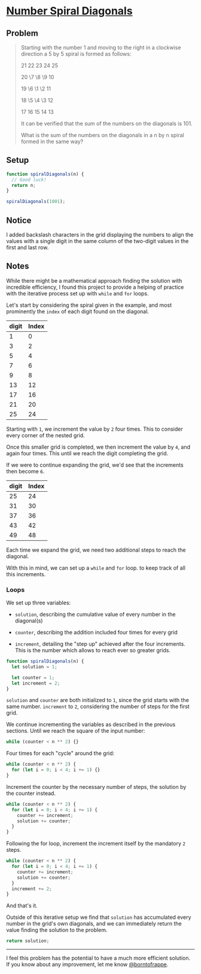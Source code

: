 # [Number Spiral Diagonals](https://www.freecodecamp.org/learn/coding-interview-prep/project-euler/problem-28-number-spiral-diagonals)

## Problem

> Starting with the number 1 and moving to the right in a clockwise direction a 5 by 5 spiral is formed as follows:
>
> 21 22 23 24 25
>
> 20 \7 \8 \9 10
>
> 19 \6 \1 \2 11
>
> 18 \5 \4 \3 12
>
> 17 16 15 14 13
>
> It can be verified that the sum of the numbers on the diagonals is 101.
>
> What is the sum of the numbers on the diagonals in a n by n spiral formed in the same way?

## Setup

```js
function spiralDiagonals(n) {
  // Good luck!
  return n;
}

spiralDiagonals(1001);
```

## Notice

I added backslash characters in the grid displaying the numbers to align the values with a single digit in the same column of the two-digit values in the first and last row.

## Notes

While there might be a mathematical approach finding the solution with incredible efficiency, I found this project to provide a helping of practice with the iterative process set up with `while` and `for` loops.

Let's start by considering the spiral given in the example, and most prominently the `index` of each digit found on the diagonal.

| digit | Index |
| ----- | ----- |
| 1     | 0     |
| 3     | 2     |
| 5     | 4     |
| 7     | 6     |
| 9     | 8     |
| 13    | 12    |
| 17    | 16    |
| 21    | 20    |
| 25    | 24    |

Starting with `1`, we increment the value by `2` four times. This to consider every corner of the nested grid.

Once this smaller grid is completed, we then increment the value by `4`, and again four times. This until we reach the digit completing the grid.

If we were to continue expanding the grid, we'd see that the increments then become `6`.

| digit | Index |
| ----- | ----- |
| 25    | 24    |
| 31    | 30    |
| 37    | 36    |
| 43    | 42    |
| 49    | 48    |

Each time we expand the grid, we need two additional steps to reach the diagonal.

With this in mind, we can set up a `while` and `for` loop. to keep track of all this increments.

### Loops

We set up three variables:

- `solution`, describing the cumulative value of every number in the diagonal(s)

- `counter`, describing the addition included four times for every grid

- `increment`, detailing the "step up" achieved after the four increments. This is the number which allows to reach ever so greater grids.

```js
function spiralDiagonals(n) {
  let solution = 1;

  let counter = 1;
  let increment = 2;
}
```

`solution` and `counter` are both initialized to `1`, since the grid starts with the same number. `increment` to `2`, considering the number of steps for the first grid.

We continue incrementing the variables as described in the previous sections. Until we reach the square of the input number:

```js
while (counter < n ** 2) {}
```

Four times for each "cycle" around the grid:

```js
while (counter < n ** 2) {
  for (let i = 0; i < 4; i += 1) {}
}
```

Increment the counter by the necessary number of steps, the solution by the counter instead.

```js
while (counter < n ** 2) {
  for (let i = 0; i < 4; i += 1) {
    counter += increment;
    solution += counter;
  }
}
```

Following the for loop, increment the increment itself by the mandatory `2` steps.

```js
while (counter < n ** 2) {
  for (let i = 0; i < 4; i += 1) {
    counter += increment;
    solution += counter;
  }
  increment += 2;
}
```

And that's it.

Outside of this iterative setup we find that `solution` has accumulated every number in the grid's own diagonals, and we can immediately return the value finding the solution to the problem.

```js
return solution;
```

---

I feel this problem has the potential to have a much more efficient solution. If you know about any improvement, let me know [@borntofrappe](https://twitter.com/borntofrappe).
